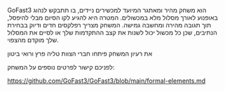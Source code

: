 GoFast3 הוא משחק מהיר ומאתגר המיועד למכשירים ניידים, בו תתבקש לנהוג באופנוע לאורך מסלול מלא במכשולים. המטרה היא להגיע לקו הסיום מבלי להיפסל, תוך תגובה מהירה ומחשבה גמישה. המשחק מצריך רפלקסים חדים ודיוק בבחירת הנתיבים, שכן כל מכשול יכול לשנות את קצב ההתקדמות שלך או לסיים את המסלול שלך מוקדם מהצפוי.

את רעיון המשחק פיתחו חברי הצוות
טליה פרץ ורואי ביטון

לפניכם קישור לפרטים נוספים על המשחק:

https://github.com/GoFast3/GoFast3/blob/main/formal-elements.md
